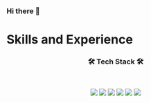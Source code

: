 ### Hi there 👋

# Skills and Experience

<h3 align="center"><b>🛠 Tech Stack 🛠</b></h3>
</br>
<p align="center">
<img src="https://img.shields.io/badge/HTML5-E34F26?style=flat-square&logo=HTML5&logoColor=white"/></a> 
<img src="https://img.shields.io/badge/CSS3-1572B6?style=flat-square&logo=CSS3&logoColor=white"/></a> 
<img src="https://img.shields.io/badge/JavaScript-F7DF1E?style=flat-square&logo=JavaScript&logoColor=white"/></a> 
<img src="https://img.shields.io/badge/Node.js-339933?style=flat-square&logo=Node.js&logoColor=white"/></a> 
<!-- <img src="https://img.shields.io/badge/Android-3DDC84?style=flat-square&logo=Android&logoColor=white"/></a>  -->
<img src="https://img.shields.io/badge/MongoDB-47A248?style=flat-square&logo=MongoDB&logoColor=white"/></a>  
<img src="https://img.shields.io/badge/MySQL-4479A1?style=flat-square&logo=MySQL&logoColor=white"/></a>
